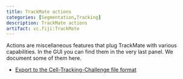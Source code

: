 ```yaml
---
title: TrackMate actions
categories: [Segmentation,Tracking]
description: TrackMate actions
artifact: sc.fiji:TrackMate
---
```


Actions are miscellaneous features that plug TrackMate with various capabilities. In the GUI you can find them in the very last panel. We document some of them here.

- [Export to the Cell-Tracking-Challenge file format](/plugins/trackmate/actions/trackmate-ctc-exporter)

